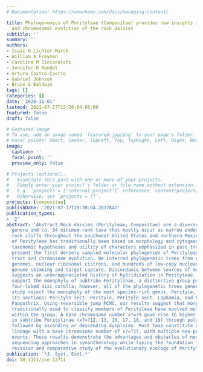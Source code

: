 ```yaml
---
# Documentation: https://wowchemy.com/docs/managing-content/

title: Phylogenomics of Perityleae (Compositae) provides new insights into morphological
  and chromosomal evolution of the rock daisies
subtitle: ''
summary: ''
authors:
- Isaac H Lichter-Marck
- William A Freyman
- Carolina M Siniscalchi
- Jennifer R Mandel
- Arturo Castro-Castro
- Gabriel Johnson
- Bruce G Baldwin
tags: []
categories: []
date: '2020-11-01'
lastmod: 2021-07-17T15:20:04-05:00
featured: false
draft: false

# Featured image
# To use, add an image named `featured.jpg/png` to your page's folder.
# Focal points: Smart, Center, TopLeft, Top, TopRight, Left, Right, BottomLeft, Bottom, BottomRight.
image:
  caption: ''
  focal_point: ''
  preview_only: false

# Projects (optional).
#   Associate this post with one or more of your projects.
#   Simply enter your project's folder or file name without extension.
#   E.g. `projects = ["internal-project"]` references `content/project/deep-learning/index.md`.
#   Otherwise, set `projects = []`.
projects: [compositae]
publishDate: '2021-07-17T20:20:04.283784Z'
publication_types:
- '2'
abstract: 'Abstract Rock daisies (Perityleae; Compositae) are a diverse clade of seven
  genera and ca. 84 minimum-rank taxa that mostly occur as narrow endemics on sheer
  rock cliffs throughout the southwest United States and northern Mexico. Taxonomy
  of Perityleae has traditionally been based on morphology and cytogenetics. To test
  taxonomic hypotheses and utility of characters emphasized in past treatments, we
  present the first densely sampled molecular phylogenies of Perityleae and reconstruct
  trait and chromosome evolution. We inferred phylogenetic trees from whole chloroplast
  genomes, nuclear ribosomal cistrons, and hundreds of low-copy nuclear genes using
  genome skimming and target capture. Discordance between sources of molecular data
  suggests an underappreciated history of hybridization in Perityleae. Phylogenies
  support the monophyly of subtribe Peritylinae, a distinctive group possessing a
  four-lobed disc corolla; however, all of the phylogenetic trees generated in this
  study reject the monophyly of the most species-rich genus, Perityle, as well as
  its sections: Perityle sect. Perityle, Perityle sect. Laphamia, and Perityle sect.
  Pappothrix. Using reversible jump MCMC, our results suggest that morphological characters
  traditionally used to classify members of Perityleae have evolved multiple times
  within the group. A base chromosome number x?=?9 gave rise to higher base numbers
  in subtribe Peritylinae (x?=?12, 13, 16, 17, 18, and 19) through polyploidization,
  followed by ascending or descending dysploidy. Most taxa constitute a monophyletic
  lineage with a base chromosome number of x?=?17, with multiple neo-polyploidization
  events. These results demonstrate the advantages and obstacles of next-generation
  sequencing approaches in synantherology while laying the foundation for taxonomic
  revision and comparative study of the evolutionary ecology of Perityleae.'
publication: '*J. Syst. Evol.*'
doi: 10.1111/jse.12711
---
```

